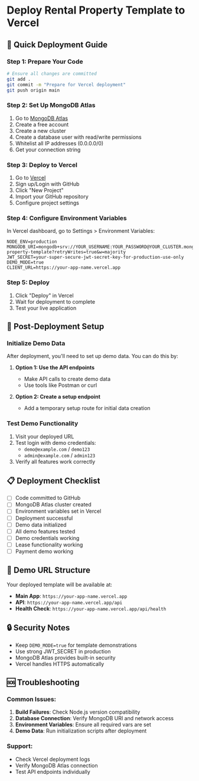 # Deploy Rental Property Template to Vercel

## 🚀 Quick Deployment Guide

### Step 1: Prepare Your Code
```bash
# Ensure all changes are committed
git add .
git commit -m "Prepare for Vercel deployment"
git push origin main
```

### Step 2: Set Up MongoDB Atlas
1. Go to [MongoDB Atlas](https://cloud.mongodb.com)
2. Create a free account
3. Create a new cluster
4. Create a database user with read/write permissions
5. Whitelist all IP addresses (0.0.0.0/0)
6. Get your connection string

### Step 3: Deploy to Vercel
1. Go to [Vercel](https://vercel.com)
2. Sign up/Login with GitHub
3. Click "New Project"
4. Import your GitHub repository
5. Configure project settings

### Step 4: Configure Environment Variables
In Vercel dashboard, go to Settings > Environment Variables:

```
NODE_ENV=production
MONGODB_URI=mongodb+srv://YOUR_USERNAME:YOUR_PASSWORD@YOUR_CLUSTER.mongodb.net/rental-property-template?retryWrites=true&w=majority
JWT_SECRET=your-super-secure-jwt-secret-key-for-production-use-only
DEMO_MODE=true
CLIENT_URL=https://your-app-name.vercel.app
```

### Step 5: Deploy
1. Click "Deploy" in Vercel
2. Wait for deployment to complete
3. Test your live application

## 🔧 Post-Deployment Setup

### Initialize Demo Data
After deployment, you'll need to set up demo data. You can do this by:

1. **Option 1: Use the API endpoints**
   - Make API calls to create demo data
   - Use tools like Postman or curl

2. **Option 2: Create a setup endpoint**
   - Add a temporary setup route for initial data creation

### Test Demo Functionality
1. Visit your deployed URL
2. Test login with demo credentials:
   - `demo@example.com` / `demo123`
   - `admin@example.com` / `admin123`
3. Verify all features work correctly

## 📋 Deployment Checklist

- [ ] Code committed to GitHub
- [ ] MongoDB Atlas cluster created
- [ ] Environment variables set in Vercel
- [ ] Deployment successful
- [ ] Demo data initialized
- [ ] All demo features tested
- [ ] Demo credentials working
- [ ] Lease functionality working
- [ ] Payment demo working

## 🎯 Demo URL Structure

Your deployed template will be available at:
- **Main App**: `https://your-app-name.vercel.app`
- **API**: `https://your-app-name.vercel.app/api`
- **Health Check**: `https://your-app-name.vercel.app/api/health`

## 🔒 Security Notes

- Keep `DEMO_MODE=true` for template demonstrations
- Use strong JWT_SECRET in production
- MongoDB Atlas provides built-in security
- Vercel handles HTTPS automatically

## 🆘 Troubleshooting

### Common Issues:
1. **Build Failures**: Check Node.js version compatibility
2. **Database Connection**: Verify MongoDB URI and network access
3. **Environment Variables**: Ensure all required vars are set
4. **Demo Data**: Run initialization scripts after deployment

### Support:
- Check Vercel deployment logs
- Verify MongoDB Atlas connection
- Test API endpoints individually
